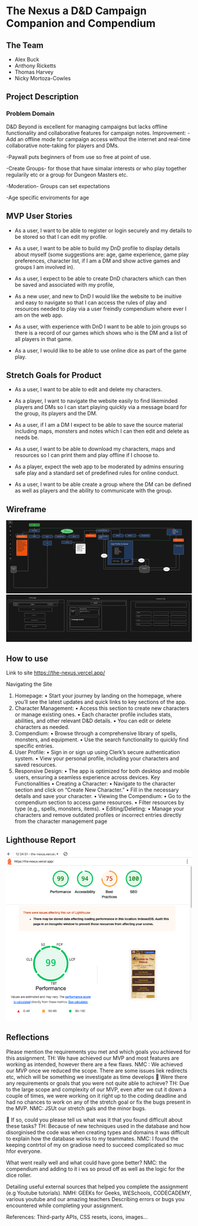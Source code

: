 # The Nexus a D&D Campaign Companion and Compendium

## The Team

- Alex Buck
- Anthony Ricketts
- Thomas Harvey
- Nicky Mortoza-Cowles

## Project Description

### Problem Domain

D&D Beyond is excellent for managing campaigns but lacks offline functionality and collaborative features for campaign notes.
Improvement:
-Add an offline mode for campaign access without the internet and real-time collaborative note-taking for players and DMs.

-Paywall puts beginners of from use so free at point of use.

-Create Groups- for those that have simalar interests or who play together regularily etc or a group for Dungeon Masters etc.

-Moderation- Groups can set expectations

-Age specific enviroments for age

## MVP User Stories

- As a user, I want to be able to register or login securely and my details to be stored so that I can edit my profile.

- As a user, I want to be able to build my DnD profile to display details about myself (some suggestions are: age, game experience, game play preferences, character list, if I am a DM and show active games and groups I am involved in).

- As a user, I expect to be able to create DnD characters which can then be saved and associated with my profile,

- As a new user, and new to DnD I would like the website to be inuitive and easy to navigate so that I can access the rules of play and resources needed to play via a user freindly compendium where ever I am on the web app.

- As a user, with experience with DnD I want to be able to join groups so there is a record of our games which shows who is the DM and a list of all players in that game.

- As a user, I would like to be able to use online dice as part of the game play.

## Stretch Goals for Product

- As a user, I want to be able to edit and delete my characters.

- As a player, I want to navigate the website easily to find likeminded players and DMs so I can start playing quickly via a message board for the group, its players and the DM.

- As a user, if I am a DM I expect to be able to save the source material including maps, monsters and notes which I can then edit and delete as needs be.

- As a user, I want to be able to download my characters, maps and resources so I can print them and play offline if I choose to.

- As a player, expect the web app to be moderated by admins ensuring safe play and a standard set of predefined rules for online conduct.

- As a user, I want to be able create a group where the DM can be defined as well as players and the ability to communicate with the group.

## Wireframe

![wireframe 1](<public/Screenshot 2024-11-15 145443.png>)
![wireframe 2](<public/Screenshot 2024-11-15 145518.png>)

## How to use

Link to site https://the-nexus.vercel.app/

Navigating the Site

1. Homepage:
   • Start your journey by landing on the homepage, where
   you’ll see the latest updates and quick links to key sections of the
   app.
2. Character Management:
   • Access this section to create new characters or manage
   existing ones.
   • Each character profile includes stats, abilities, and other
   relevant D&D details.
   • You can edit or delete characters as needed.
3. Compendium:
   • Browse through a comprehensive library of spells,
   monsters, and equipment.
   • Use the search functionality to quickly find specific entries.
4. User Profile:
   • Sign in or sign up using Clerk’s secure authentication
   system.
   • View your personal profile, including your characters and
   saved resources.
5. Responsive Design:
   • The app is optimized for both desktop and mobile users,
   ensuring a seamless experience across devices.
   Key Functionalities
   • Creating a Character:
   • Navigate to the character section and click on “Create New
   Character.”
   • Fill in the necessary details and save your character.
   • Viewing the Compendium:
   • Go to the compendium section to access game resources.
   • Filter resources by type (e.g., spells, monsters, items).
   • Editing/Deleting:
   • Manage your characters and remove outdated profiles or
   incorrect entries directly from the character management page

## Lighthouse Report

![lighthouse report](public/lighthouse.png)

## Reflections

Please mention the requirements you met and which goals you achieved for this assignment.
TH: We have achieved our MVP and most features are working as intended, however there are a few flaws.
NMC : We achieved our MVP once we reduced the scope. There are some issues liek redirects etc, which will be something we investigate as time develops 
🎯 Were there any requirements or goals that you were not quite able to achieve?
TH: Due to the large scope and complexity of our MVP, even after we cut it down a couple of times, we were working on it right up to the coding deadline and had no chances to work on any of the stretch goal or fix the bugs present in the MVP.
NMC: JSUt our stretch gals and the minor bugs. 

🎯 If so, could you please tell us what was it that you found difficult about these tasks?
TH: Because of new techniques used in the database and how disorginised the code was when creating types and domains it was difficult to explain how the database works to my teammates.
NMC: I found the keeping contrtol of my on gradiose need to succeed complicated so muc hfor everyone.

What went really well and what could have gone better?
NMC: the compendium and adding to it i ws so proud off as well as the logic for the dice roller.

Detailing useful external sources that helped you complete the assignment (e.g Youtube tutorials).
NMH: GEEKs  for Geeks, W£Schools, CODECADEMY, various youtube and our amazing teachers 
Describing errors or bugs you encountered while completing your assignment.

References:
Third-party APIs, CSS resets, icons, images...
